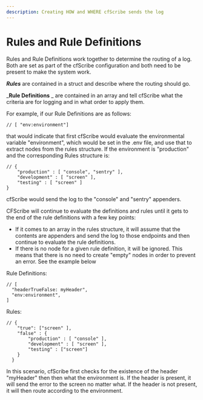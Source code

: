 ```yaml
---
description: Creating HOW and WHERE cfScribe sends the log
---
```


# Rules and Rule Definitions

Rules and Rule Definitions work together to determine the routing of a log. Both are set as part of the cfScribe configuration and both need to be present to make the system work.&#x20;

_**Rules**_ are contained in a struct and describe where the routing should go.&#x20;

_**Rule Definitions** _ are contained in an array and tell cfScribe what the criteria are for logging and in what order to apply them.&#x20;

For example, if our Rule Definitions are as follows:&#x20;

```
// [ "env:environment"]
```

that would indicate that first cfScribe would evaluate the environmental variable "environment", which would be set in the .env file, and use that to extract nodes from the rules structure. If the environment is "production" and the corresponding Rules structure is:&#x20;

```
// { 
    "production" : [ "console", "sentry" ],
    "development" : [ "screen" ], 
    "testing" : [ "screen" ] 
}
```

cfScribe would send the log to the "console" and "sentry" appenders.

CFScribe will continue to evaluate the definitions and rules until it gets to the end of the rule definitions with a few key points:

* If it comes to an array in the rules structure, it will assume that the contents are appenders and send the log to those endpoints and then continue to evaluate the rule definitions.&#x20;
* If there is no node for a given rule definition, it will be ignored. This means that there is no need to create "empty" nodes in order to prevent an error. See the example below

Rule Definitions:

```
// [
  "headerTrueFalse: myHeader",
  "env:environment",
]
```

Rules:

```
// { 
    "true": ["screen" ],
    "false" : {
        "production" : [ "console" ],
        "development" : [ "screen" ],
        "testing" : ["screen"]
    }
  }
```

&#x20;In this scenario, cfScribe first checks for the existence of the header "myHeader" then then what the environment is. If the header is present, it will send the error to the screen no matter what. If the header is not present, it will then route according to the environment.
